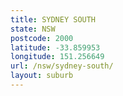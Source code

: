 ```yaml
---
title: SYDNEY SOUTH
state: NSW
postcode: 2000
latitude: -33.859953
longitude: 151.256649
url: /nsw/sydney-south/
layout: suburb
---
```

